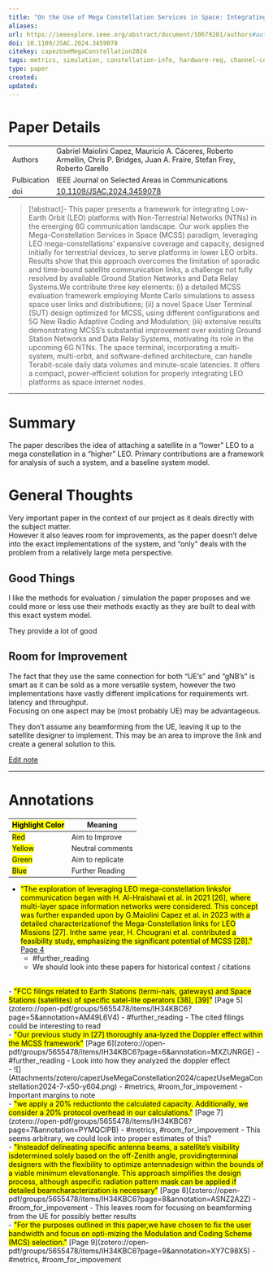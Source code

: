 ```yaml
---
title: "On the Use of Mega Constellation Services in Space: Integrating LEO Platforms into 6G Non-Terrestrial Networks"
aliases: 
url: https://ieeexplore.ieee.org/abstract/document/10679201/authors#authors 
doi: 10.1109/JSAC.2024.3459078 
citekey: capezUseMegaConstellation2024
tags: metrics, simulation, constellation-info, hardware-req, channel-coding 
type: paper
created: 
updated:
---
```


# Paper Details
|             |                                    |
| ----------- | ---------------------------------- |
| Authors     | Gabriel Maiolini Capez, Mauricio A. Cáceres, Roberto Armellin, Chris P. Bridges, Juan A. Fraire, Stefan Frey, Roberto Garello                        |
| Pulbication | IEEE Journal on Selected Areas in Communications               |
| doi         | [10.1109/JSAC.2024.3459078](https://doi.org/10.1109/JSAC.2024.3459078) |
>[!abstract]-
>This paper presents a framework for integrating Low-Earth Orbit (LEO) platforms with Non-Terrestrial Networks (NTNs) in the emerging 6G communication landscape. Our work applies the Mega-Constellation Services in Space (MCSS) paradigm, leveraging LEO mega-constellations’ expansive coverage and capacity, designed initially for terrestrial devices, to serve platforms in lower LEO orbits. Results show that this approach overcomes the limitation of sporadic and time-bound satellite communication links, a challenge not fully resolved by available Ground Station Networks and Data Relay Systems.We contribute three key elements: (i) a detailed MCSS evaluation framework employing Monte Carlo simulations to assess space user links and distributions; (ii) a novel Space User Terminal (SUT) design optimized for MCSS, using different configurations and 5G New Radio Adaptive Coding and Modulation; (iii) extensive results demonstrating MCSS’s substantial improvement over existing Ground Station Networks and Data Relay Systems, motivating its role in the upcoming 6G NTNs. The space terminal, incorporating a multi-system, multi-orbit, and software-defined architecture, can handle Terabit-scale daily data volumes and minute-scale latencies. It offers a compact, power-efficient solution for properly integrating LEO platforms as space internet nodes.

---
# Summary

The paper describes the idea of attaching a satellite in a “lower” LEO to a mega constellation in a “higher” LEO. Primary contributions are a framework for analysis of such a system, and a baseline system model.

# General Thoughts

Very important paper in the context of our project as it deals directly with the subject matter.  
However it also leaves room for improvements, as the paper doesn’t delve into the exact implementations of the system, and “only” deals with the problem from a relatively large meta perspective.

## Good Things

I like the methods for evaluation / simulation the paper proposes and we could more or less use their methods exactly as they are built to deal with this exact system model.

They provide a lot of good

## Room for Improvement

The fact that they use the same connection for both “UE’s” and “gNB’s” is smart as it can be sold as a more versatile system, however the two implementations have vastly different implications for requirements wrt. latency and throughput.  
Focusing on one aspect may be (most probably UE) may be advantageous.

They don’t assume any beamforming from the UE, leaving it up to the satellite designer to implement. This may be an area to improve the link and create a general solution to this.

[Edit note](zotero://select/groups/5655478/items/AUMSHCV9)

---

# Annotations

| <mark class="hltr-grey"> Highlight Color</mark> | Meaning          |
| ----------------------------------------------- | ---------------- |
| <mark class="hltr-red">Red</mark>               | Aim to Improve   |
| <mark class="hltr-yellow">Yellow</mark>         | Neutral comments |
| <mark class="hltr-green">Green</mark>           | Aim to replicate |
| <mark class="hltr-blue">Blue</mark>             | Further Reading  |

- <mark class="hltr-blue">"The exploration of leveraging LEO mega-constellation linksfor communication began with H. Al-Hraishawi et al. in 2021 [26], where multi-layer space information networks were considered. This concept was further expanded upon by G.Maiolini Capez et al. in 2023 with a detailed characterizationof the Mega-Constellation links for LEO Missions [27]. Inthe same year, H. Chougrani et al. contributed a feasibility study, emphasizing the significant potential of MCSS [28]."</mark> [Page 4](zotero://open-pdf/groups/5655478/items/IH34KBC6?page=4&annotation=HRQ332RF)
	 - #further_reading
	 - We should look into these papers for historical context / citations
 <br>
- <mark class="hltr-blue">"FCC filings related to Earth Stations (termi-nals, gateways) and Space Stations (satellites) of specific satel-lite operators [38], [39]"</mark> [Page 5](zotero://open-pdf/groups/5655478/items/IH34KBC6?page=5&annotation=AM49L6V4)
	 - #further_reading
	 - The cited filings could be interesting to read
 <br>
- <mark class="hltr-yellow">"Our previous study in [27] thoroughly ana-lyzed the Doppler effect within the MCSS framework"</mark> [Page 6](zotero://open-pdf/groups/5655478/items/IH34KBC6?page=6&annotation=MXZUNRGE)
	 - #further_reading
	 - Look into how they analyzed the doppler effect
 <br>
- ![](Attachments/zotero/capezUseMegaConstellation2024/capezUseMegaConstellation2024-7-x50-y604.png)
	 - #metrics, #room_for_impovement
	 - Important margins to note
 <br>
- <mark class="hltr-yellow">"we apply a 20% reductionto the calculated capacity. Additionally, we consider a 20% protocol overhead in our calculations."</mark> [Page 7](zotero://open-pdf/groups/5655478/items/IH34KBC6?page=7&annotation=PYMQCIPB)
	 - #metrics, #room_for_impovement
	 - This seems arbitrary, we could look into proper estimates of this?
 <br>
- <mark class="hltr-yellow">"Insteadof delineating specific antenna beams, a satellite’s visibility isdetermined solely based on the off-Zenith angle, providingterminal designers with the flexibility to optimize antennadesign within the bounds of a viable minimum elevationangle. This approach simplifies the design process, although aspecific radiation pattern mask can be applied if detailed beamcharacterization is necessary"</mark> [Page 8](zotero://open-pdf/groups/5655478/items/IH34KBC6?page=8&annotation=ASNZ2A2Z)
	 - #room_for_impovement
	 - This leaves room for focusing on beamforming from the UE for possibly better results
 <br>
- <mark class="hltr-yellow">"For the purposes outlined in this paper,we have chosen to fix the user bandwidth and focus on opti-mizing the Modulation and Coding Scheme (MCS) selection."</mark> [Page 9](zotero://open-pdf/groups/5655478/items/IH34KBC6?page=9&annotation=XY7C98X5)
	 - #metrics, #room_for_impovement

 <br>


